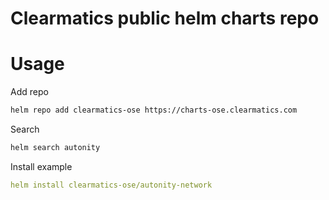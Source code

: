 # Clearmatics public helm charts repo

# Usage

Add repo 
```bash
helm repo add clearmatics-ose https://charts-ose.clearmatics.com
```

Search
```bash
helm search autonity
```

Install example
```yaml
helm install clearmatics-ose/autonity-network
```
